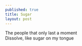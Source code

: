 ```yaml
---
published: true
title: Sugar
layout: post
---
```

The people that only last a moment
<br/>
Dissolve, like sugar on my tongue